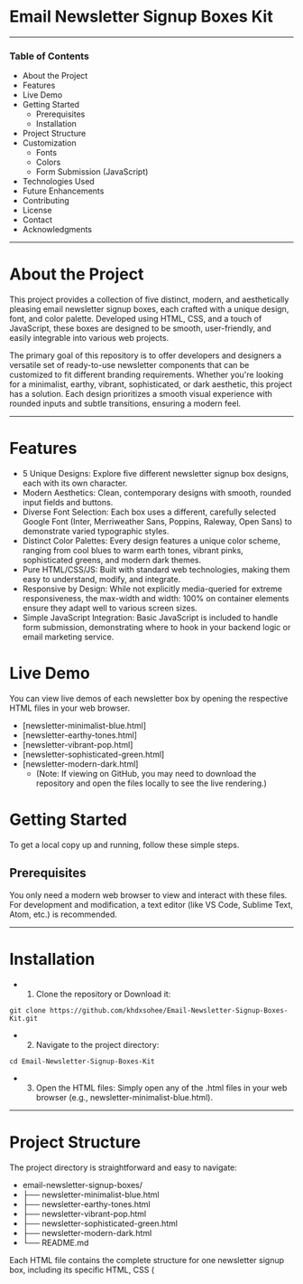 # Email Newsletter Signup Boxes Kit
---
### Table of Contents
- About the Project
- Features
- Live Demo
- Getting Started
  - Prerequisites
  - Installation
- Project Structure
- Customization
  - Fonts
  - Colors
  - Form Submission (JavaScript)
- Technologies Used
- Future Enhancements
- Contributing
- License
- Contact
- Acknowledgments
---
# About the Project
This project provides a collection of five distinct, modern, and aesthetically pleasing email newsletter signup boxes, each crafted with a unique design, font, and color palette. Developed using HTML, CSS, and a touch of JavaScript, these boxes are designed to be smooth, user-friendly, and easily integrable into various web projects.

The primary goal of this repository is to offer developers and designers a versatile set of ready-to-use newsletter components that can be customized to fit different branding requirements. Whether you're looking for a minimalist, earthy, vibrant, sophisticated, or dark aesthetic, this project has a solution. Each design prioritizes a smooth visual experience with rounded inputs and subtle transitions, ensuring a modern feel.

---
# Features
- 5 Unique Designs: Explore five different newsletter signup box designs, each with its own character.
- Modern Aesthetics: Clean, contemporary designs with smooth, rounded input fields and buttons.
- Diverse Font Selection: Each box uses a different, carefully selected Google Font (Inter, Merriweather Sans, Poppins, Raleway, Open Sans) to demonstrate varied typographic styles.
- Distinct Color Palettes: Every design features a unique color scheme, ranging from cool blues to warm earth tones, vibrant pinks, sophisticated greens, and modern dark themes.
- Pure HTML/CSS/JS: Built with standard web technologies, making them easy to understand, modify, and integrate.
- Responsive by Design: While not explicitly media-queried for extreme responsiveness, the max-width and width: 100% on container elements ensure they adapt well to various screen sizes.
- Simple JavaScript Integration: Basic JavaScript is included to handle form submission, demonstrating where to hook in your backend logic or email marketing service.

# Live Demo
You can view live demos of each newsletter box by opening the respective HTML files in your web browser.

- [newsletter-minimalist-blue.html]
- [newsletter-earthy-tones.html]
- [newsletter-vibrant-pop.html]
- [newsletter-sophisticated-green.html]
- [newsletter-modern-dark.html]
    - (Note: If viewing on GitHub, you may need to download the repository and open the files locally to see the live rendering.)

# Getting Started
To get a local copy up and running, follow these simple steps.
## Prerequisites
You only need a modern web browser to view and interact with these files. For development and modification, a text editor (like VS Code, Sublime Text, Atom, etc.) is recommended.

---
# Installation

- 1. Clone the repository or Download it:
 ```
git clone https://github.com/khdxsohee/Email-Newsletter-Signup-Boxes-Kit.git
```
- 2. Navigate to the project directory:
 
```
cd Email-Newsletter-Signup-Boxes-Kit
```

- 3. Open the HTML files:
 Simply open any of the .html files in your web browser (e.g., newsletter-minimalist-blue.html).

---

# Project Structure
The project directory is straightforward and easy to navigate:

- email-newsletter-signup-boxes/
- ├── newsletter-minimalist-blue.html
- ├── newsletter-earthy-tones.html
- ├── newsletter-vibrant-pop.html
- ├── newsletter-sophisticated-green.html
- ├── newsletter-modern-dark.html
- └── README.md

Each HTML file contains the complete structure for one newsletter signup box, including its specific HTML, CSS (<style> tags), and JavaScript (<script> tags). This self-contained approach makes it easy to copy and paste a single design into your existing projects without worrying about external CSS or JS files (though for larger projects, separating these would be best practice).

---

# Customization
One of the key advantages of this project is its ease of customization. Here's how you can modify the designs to fit your specific needs:

### Fonts
Each design utilizes a different Google Font. To change the font:

- 1. Choose a new font: Browse Google Fonts to find a font that matches your aesthetic.
- 2. Update the <link> tag: In the <head> section of your chosen HTML file, replace the existing Google Fonts <link> tag with the new one provided by Google Fonts for your selected font.
 
    - Example: If you choose 'Roboto', your link might look like:
```
<link href="https://fonts.googleapis.com/css2?family=Roboto:wght@400;700&display=swap" rel="stylesheet">
```

- 3. Update the font-family in CSS: In the <style> block, change the font-family property in the body selector to your new font.
Example:

```
body {
    font-family: 'Roboto', sans-serif;
    /* ... other styles */
}
```

# Colors
The color scheme for each box is defined within its respective <style> block. You can easily modify these:

- 1. Identify target elements: Look for CSS properties like background-color, color, border, border-color, box-shadow, etc., within the .newsletter-box, h3, p, input, and button selectors.
- 2. Choose new colors: Use a color picker or an online color palette generator (e.g., Coolors.co, Adobe Color) to find new hex codes (#RRGGBB) or RGB/RGBA values.
- 3. Replace color values: Update the existing color values with your new choices.
  - Example: Changing the button background color:
 
```
.newsletter-box button {
    background-color: #ff5733; /* New orange color */
    /* ... other styles */
}
.newsletter-box button:hover {
    background-color: #da3300; /* Darker orange for hover */
}
```

- Pay attention to border-color for inputs and box-shadow colors for focus states to ensure a cohesive look.

# Form Submission (JavaScript)

The current JavaScript handles the form submission by preventing the default HTML form action and displaying an alert message. To integrate with a real backend or email marketing service:

- Locate the <script> tag: Find the script block at the bottom of each HTML file.
- Replace the alert(): The line alert('Thank you for subscribing!'); is a placeholder. You would replace this with code to:

  - Get the email input value:
 
```
const emailInput = this.querySelector('input[type="email"]');
const email = emailInput.value;
```

- Send data to your backend: This typically involves an fetch API call or an XMLHttpRequest.

```
// Example using fetch API (requires a backend endpoint)
fetch('/api/subscribe', {
    method: 'POST',
    headers: {
        'Content-Type': 'application/json',
    },
    body: JSON.stringify({ email: email }),
})
.then(response => response.json())
.then(data => {
    if (data.success) {
        alert('Subscription successful!');
        this.reset(); // Clear the form
    } else {
        alert('Subscription failed: ' + data.message);
    }
})
.catch(error => {
    console.error('Error:', error);
    alert('An error occurred during subscription.');
});
```

Integrate with an email marketing service SDK/API: Many services like Mailchimp, SendGrid, ConvertKit, etc., provide their own JavaScript SDKs or API documentation for handling subscriptions directly from the frontend (though often, a server-side intermediary is safer and recommended for API keys).

---
# Technologies Used
- HTML5: For the structure and content of the newsletter boxes.
- CSS3: For styling, layout, animations, and responsive design.
- JavaScript (ES6+): For basic form handling and interactivity.
- Google Fonts: For easy access to a wide variety of web fonts.

---

# Future Enhancements

Potential future enhancements for this project include:

- External CSS/JS Files: Refactoring the code to use separate .css and .js files for better organization and maintainability, especially for larger projects.
- Error Handling and Validation: More robust client-side form validation (e.g., checking for valid email format, empty fields) and user feedback for successful/failed submissions.
- Accessibility Improvements: Adding ARIA attributes and ensuring keyboard navigation for improved accessibility.
- Animations: More advanced CSS animations or JavaScript-driven animations for submission feedback or entry effects.
- Themed Components: Creating a central CSS variable system to easily switch themes across all designs.
- React/Vue/Angular Components: Developing these designs as reusable components for popular JavaScript frameworks.

---

# Contributing

Contributions are what make the open-source community such an amazing place to learn, inspire, and create. Any contributions you make are greatly appreciated.

If you have a suggestion that would make this better, please fork the repo and create a pull request. You can also simply open an issue with the tag "enhancement".
Don't forget to give the project a star! Thanks again!

1. Fork the Project
2. Create your Feature Branch (git checkout -b feature/AmazingFeature)
3. Commit your Changes (git commit -m 'Add some AmazingFeature')
4. Push to the Branch (git push origin feature/AmazingFeature)
5. Open a Pull Request
---
# License
Distributed under the MIT License. See LICENSE for more information.

---

---
Contact
khdxsohee - https://github.com/khdxsohee/Email-Newsletter-Signup-Boxes-Kit

---

Project Link: https://github.com/khdxsohee/Email-Newsletter-Signup-Boxes-Kit
